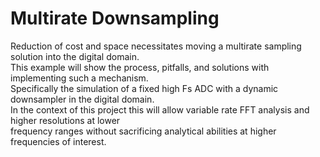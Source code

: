# Multirate Downsampling
Reduction of cost and space necessitates moving a multirate sampling solution into the digital domain.  
This example will show the process, pitfalls, and solutions with implementing such a mechanism.  
Specifically the simulation of a fixed high Fs ADC with a dynamic downsampler in the digital domain.  
In the context of this project this will allow variable rate FFT analysis and higher resolutions at lower  
frequency ranges without sacrificing analytical abilities at higher frequencies of interest.

